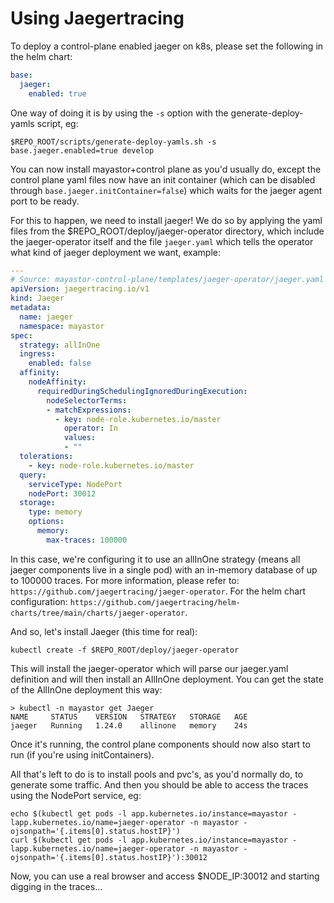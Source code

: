 # Using Jaegertracing

To deploy a control-plane enabled jaeger on k8s, please set the following in the helm chart:
```yaml
base:
  jaeger:
    enabled: true
```
One way of doing it is by using the `-s` option with the generate-deploy-yamls script, eg:
```shell
$REPO_ROOT/scripts/generate-deploy-yamls.sh -s base.jaeger.enabled=true develop
```

You can now install mayastor+control plane as you'd usually do, except the control plane yaml files now have an init
container (which can be disabled through `base.jaeger.initContainer=false`) which waits for the jaeger agent port to
be ready.

For this to happen, we need to install jaeger!
We do so by applying the yaml files from the $REPO_ROOT/deploy/jaeger-operator directory, which include the jaeger-operator
itself and the file `jaeger.yaml` which tells the operator what kind of jaeger deployment we want, example:
```yaml
---
# Source: mayastor-control-plane/templates/jaeger-operator/jaeger.yaml
apiVersion: jaegertracing.io/v1
kind: Jaeger
metadata:
  name: jaeger
  namespace: mayastor
spec:
  strategy: allInOne
  ingress:
    enabled: false
  affinity:
    nodeAffinity:
      requiredDuringSchedulingIgnoredDuringExecution:
        nodeSelectorTerms:
        - matchExpressions:
          - key: node-role.kubernetes.io/master
            operator: In
            values:
            - ""
  tolerations:
    - key: node-role.kubernetes.io/master
  query:
    serviceType: NodePort
    nodePort: 30012
  storage:
    type: memory
    options:
      memory:
        max-traces: 100000
```

In this case, we're configuring it to use an allInOne strategy (means all jaeger components live in a single pod) with
an in-memory database of up to 100000 traces.
For more information, please refer to: `https://github.com/jaegertracing/jaeger-operator`.
For the helm chart configuration: `https://github.com/jaegertracing/helm-charts/tree/main/charts/jaeger-operator`.

And so, let's install Jaeger (this time for real):
```shell
kubectl create -f $REPO_ROOT/deploy/jaeger-operator
```

This will install the jaeger-operator which will parse our jaeger.yaml definition and will then install an AllInOne
deployment. You can get the state of the AllInOne deployment this way:
```shell
> kubectl -n mayastor get Jaeger
NAME     STATUS    VERSION   STRATEGY   STORAGE   AGE
jaeger   Running   1.24.0    allinone   memory    24s
```
Once it's running, the control plane components should now also start to run (if you're using initContainers).

All that's left to do is to install pools and pvc's, as you'd normally do, to generate some traffic.
And then you should be able to access the traces using the NodePort service, eg:
```shell
echo $(kubectl get pods -l app.kubernetes.io/instance=mayastor -lapp.kubernetes.io/name=jaeger-operator -n mayastor -ojsonpath='{.items[0].status.hostIP}')
curl $(kubectl get pods -l app.kubernetes.io/instance=mayastor -lapp.kubernetes.io/name=jaeger-operator -n mayastor -ojsonpath='{.items[0].status.hostIP}'):30012
```
Now, you can use a real browser and access $NODE_IP:30012 and starting digging in the traces...